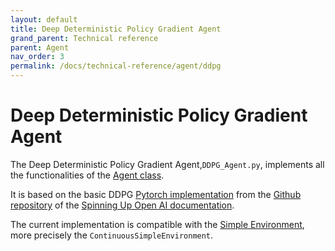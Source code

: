 ```yaml
---
layout: default
title: Deep Deterministic Policy Gradient Agent
grand_parent: Technical reference
parent: Agent
nav_order: 3
permalink: /docs/technical-reference/agent/ddpg
---
```


# Deep Deterministic Policy Gradient Agent

The Deep Deterministic Policy Gradient Agent,`DDPG_Agent.py`, implements all the functionalities of the [Agent class](../../../../ICCP/docs/technical-reference/agent/agent_class). 

It is based on the basic DDPG [Pytorch implementation](https://github.com/openai/spinningup/blob/master/spinup/algos/pytorch/ddpg/ddpg.py) from the [Github repository](https://github.com/openai/spinningup) of the [Spinning Up Open AI documentation](https://spinningup.openai.com/en/latest/algorithms/ddpg.html).


The current implementation is compatible with the [Simple Environment](../../../../ICCP/docs/technical-reference/environment/simple_environment), more precisely the `ContinuousSimpleEnvironment`.






